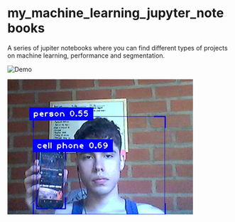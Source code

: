 # my_machine_learning_jupyter_notebooks
A series of jupiter notebooks where you can find different types of projects on machine learning, performance and segmentation.

![Demo](https://media.giphy.com/media/v1.Y2lkPTc5MGI3NjExZ3o4c2cycDkzeng4bmt4NDZzbmZ0OWcydHdnaTFsb2NtNXpia3hrZSZlcD12MV9pbnRlcm5hbF9naWZfYnlfaWQmY3Q9Zw/ntd96R0xaqYY2dL8Ui/giphy.gif)

![Demo2](https://github.com/christianmbr/my_machine_learning_jupyter_notebooks/blob/main/computer_vision/images/descarga.png)
